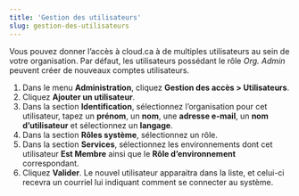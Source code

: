 ```yaml
---
title: 'Gestion des utilisateurs'
slug: gestion-des-utilisateurs
---
```


Vous pouvez donner l’accès à cloud.ca à de multiples utilisateurs au sein de votre organisation. Par défaut, les utilisateurs possédant le rôle *Org. Admin* peuvent créer de nouveaux comptes utilisateurs.
1. Dans le menu **Administration**, cliquez **Gestion des accès > Utilisateurs**.
1. Cliquez **Ajouter un utilisateur**.
1. Dans la section **Identification**, sélectionnez l’organisation pour cet utilisateur, tapez un **prénom**, un **nom**, une **adresse e-mail**, un **nom d’utilisateur** et sélectionnez un **langage**.
1. Dans la section **Rôles système**, sélectionnez un rôle.
1. Dans la section **Services**, sélectionnez les environnements dont cet utilisateur **Est Membre** ainsi que le **Rôle d’environnement** correspondant.
1. Cliquez **Valider**. Le nouvel utilisateur apparaitra dans la liste, et celui-ci recevra un courriel lui indiquant comment se connecter au système.
